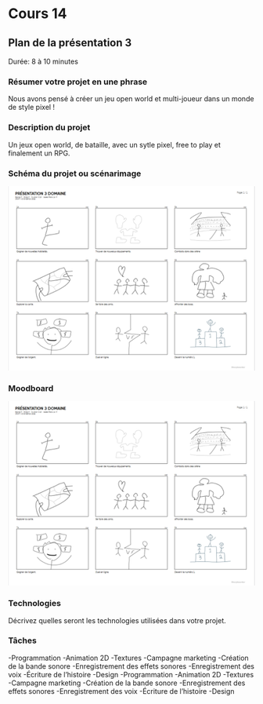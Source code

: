 # Cours 14
## Plan de la présentation 3
Durée: 8 à 10 minutes

### Résumer votre projet en une phrase
Nous avons pensé à créer un jeu open world et multi-joueur dans un monde de style pixel !

### Description du projet 
 Un jeux open world, de bataille, avec un sytle pixel, free to play et finalement un RPG.

### Schéma du projet ou scénarimage
![Image](Images/MicrosoftTeams-image.png)
 
### Moodboard
![Image](Images/MicrosoftTeams-image.png)

### Technologies
Décrivez quelles seront les technologies utilisées dans votre projet. 

### Tâches
-Programmation
-Animation 2D
-Textures
-Campagne marketing
-Création de la bande sonore
-Enregistrement des effets sonores
-Enregistrement des voix
-Écriture de l’histoire
-Design
-Programmation
-Animation 2D
-Textures
-Campagne marketing
-Création de la bande sonore
-Enregistrement des effets sonores
-Enregistrement des voix
-Écriture de l’histoire
-Design




